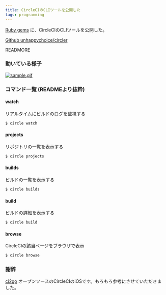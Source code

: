 ```yaml
---
title: CircleCIのCLIツールを公開した
tags: programming
---
```


[Ruby gems](https://rubygems.org) に、CircleCIのCLIツールを公開した。

[Github unhappychoice/circler](https://github.com/unhappychoice/circler)

READMORE

### 動いている様子

[<img class="square" src="https://github.com/unhappychoice/circler/raw/master/movie/rec.gif" alt="sample.gif" />](https://github.com/unhappychoice/circler/raw/master/movie/rec.gif)

### コマンド一覧 (READMEより抜粋)

#### watch
リアルタイムにビルドのログを監視する

```sh
$ circle watch
```

#### projects
リポジトリの一覧を表示する

```sh
$ circle projects
```

#### builds
ビルドの一覧を表示する

```sh
$ circle builds
```

#### build
ビルドの詳細を表示する

```sh
$ circle build
```

#### browse
CircleCIの該当ページをブラウザで表示

```sh
$ circle browse
```

### 謝辞
[ci2go](https://github.com/ngs/ci2go) オープンソースのCircleCIのiOSです。もろもろ参考にさせていただきました。
